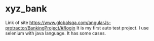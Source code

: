 # xyz_bank
Link of site https://www.globalsqa.com/angularJs-protractor/BankingProject/#/login
It is my first auto test project. I use selenium with java language. It has some cases.
